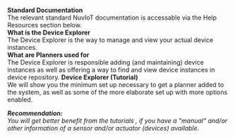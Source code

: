   
**Standard Documentation**  
The relevant standard NuvIoT documentation is accessable via the Help Resources section below.  
**What is the Device Explorer**  
The Device Explorer is the way to manage and view your actual device instances.  
**What are Planners used for**  
The Device Explorer is responsible adding (and maintaining) device instances as well as offering a way to find and view device instances in device repository.
**Device Explorer (Tutorial)**  
We will show you the minimum set up necessary to get a planner added to the system, as well as some of the more elaborate set up with more options enabled.  
  
**_Recommendation:_**  
_You will get better benefit from the tutorials , if you have a "manual" and/or other information of a sensor and/or actuator (devices) available._